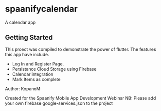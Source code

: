 # spaanifycalendar

A calendar app

## Getting Started

This proect was compiled to demonstrate the power of flutter.
The features this app have include.

- Log In and Register Page.
- Persistance Cloud Storage using Firebase
- Calendar integration
- Mark Items as complete

Author: KopanoM

Created for the Spaanify Mobile App Development Webinar
NB: Please add your own firebase google-services.json to the project

